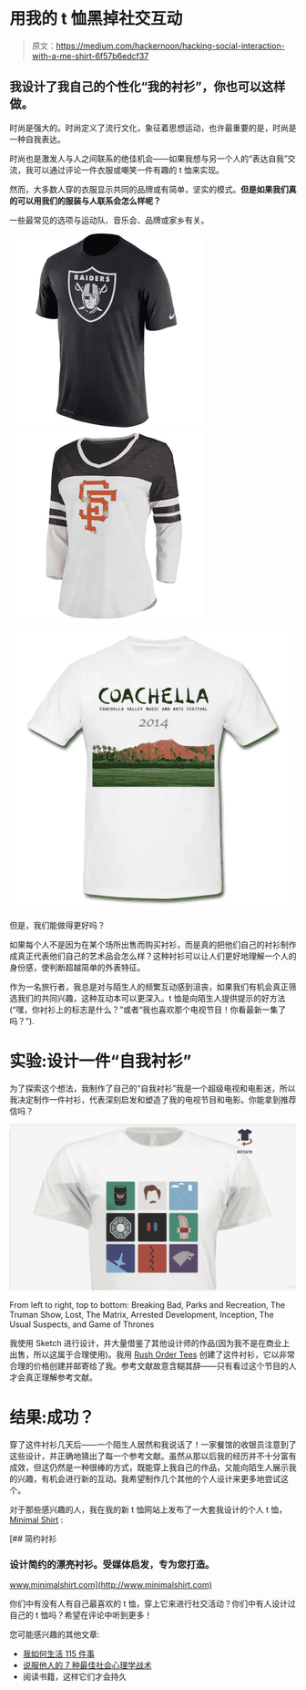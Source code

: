 # 用我的 t 恤黑掉社交互动

> 原文：<https://medium.com/hackernoon/hacking-social-interaction-with-a-me-shirt-6f57b6edcf37>

## 我设计了我自己的个性化“我的衬衫”，你也可以这样做。

时尚是强大的。时尚定义了流行文化，象征着思想运动，也许最重要的是，时尚是一种自我表达。

时尚也是激发人与人之间联系的绝佳机会——如果我想与另一个人的“表达自我”交流，我可以通过评论一件衣服或嘲笑一件有趣的 t 恤来实现。

然而，大多数人穿的衣服显示共同的品牌或有简单，坚实的模式。**但是如果我们真的可以用我们的服装与人联系会怎么样呢？**

一些最常见的选项与运动队、音乐会、品牌或家乡有关。

![](img/e690b6648429263a0efb339e452186e7.png)![](img/e200e0adbf6d19ed6f7d1a476904f679.png)![](img/7884b0f857d3905429fd5d017d6806f3.png)

但是，我们能做得更好吗？

如果每个人不是因为在某个场所出售而购买衬衫，而是真的把他们自己的衬衫制作成真正代表他们自己的艺术品会怎么样？这种衬衫可以让人们更好地理解一个人的身份感，使判断超越简单的外表特征。

作为一名旅行者，我总是对与陌生人的频繁互动感到沮丧，如果我们有机会真正筛选我们的共同兴趣，这种互动本可以更深入。t 恤是向陌生人提供提示的好方法(“嘿，你衬衫上的标志是什么？”或者“我也喜欢那个电视节目！你看最新一集了吗？”).

# 实验:设计一件“自我衬衫”

为了探索这个想法，我制作了自己的“自我衬衫”我是一个超级电视和电影迷，所以我决定制作一件衬衫，代表深刻启发和塑造了我的电视节目和电影。你能拿到推荐信吗？

![](img/8e27f89857242ebaa3765fbc2d52fe8b.png)

From left to right, top to bottom: Breaking Bad, Parks and Recreation, The Truman Show, Lost, The Matrix, Arrested Development, Inception, The Usual Suspects, and Game of Thrones

我使用 Sketch 进行设计，并大量借鉴了其他设计师的作品(因为我不是在商业上出售，所以这属于合理使用)。我用 [Rush Order Tees](https://www.rushordertees.com/) 创建了这件衬衫，它以非常合理的价格创建并邮寄给了我。参考文献故意含糊其辞——只有看过这个节目的人才会真正理解参考文献。

# 结果:成功？

穿了这件衬衫几天后——一个陌生人居然和我说话了！一家餐馆的收银员注意到了这些设计，并正确地猜出了每一个参考文献。虽然从那以后我的经历并不十分富有成效，但这仍然是一种很棒的方式，既能穿上我自己的作品，又能向陌生人展示我的兴趣，有机会进行新的互动。我希望制作几个其他的个人设计来更多地尝试这个。

对于那些感兴趣的人，我在我的新 t 恤网站上发布了一大套我设计的个人 t 恤， [Minimal Shirt](http://www.minimalshirt.com) :

[](http://www.minimalshirt.com) [## 简约衬衫

### 设计简约的漂亮衬衫。受媒体启发，专为您打造。

www.minimalshirt.com](http://www.minimalshirt.com) 

你们中有没有人有自己最喜欢的 t 恤，穿上它来进行社交活动？你们中有人设计过自己的 t 恤吗？希望在评论中听到更多！

您可能感兴趣的其他文章:

*   [我如何生活 115 件事](https://hackernoon.com/how-i-live-my-115-things-53558259575b)
*   [说服他人的 7 种最佳社会心理学战术](https://hackernoon.com/mind-control-how-to-influence-and-persuade-e9ad430341bd)
*   阅读书籍，这样它们才会持久